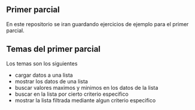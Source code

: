## Primer parcial

En este repositorio se iran guardando ejercicios de ejemplo para el primer parcial. 

## Temas del primer parcial

Los temas son los siguientes
- cargar datos a una lista
- mostrar los datos de una lista
- buscar valores maximos y minimos en los datos de la lista
- buscar en la lista por cierto criterio especifico
- mostrar la lista filtrada mediante algun criterio especifico
